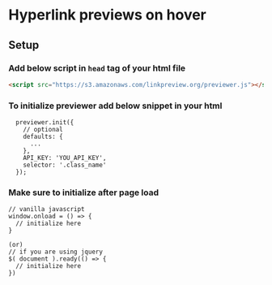 # Hyperlink previews on hover

## Setup

### Add below script in `head` tag of your html file

```html
<script src="https://s3.amazonaws.com/linkpreview.org/previewer.js"></script>
```

### To initialize previewer add below snippet in your html

```JS
  previewer.init({
    // optional
    defaults: {
      ...
    },
    API_KEY: 'YOU_API_KEY',
    selector: '.class_name'
  });
```

### Make sure to initialize after page load

```JS
// vanilla javascript
window.onload = () => {
  // initialize here
}

(or)
// if you are using jquery
$( document ).ready(() => {
  // initialize here
})
```
